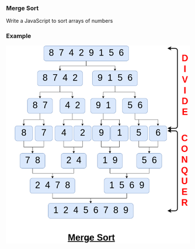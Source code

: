 ### Merge Sort
Write a JavaScript to sort arrays of numbers

### Example
![Merge Sort Example](content/merge-sort-example.png)